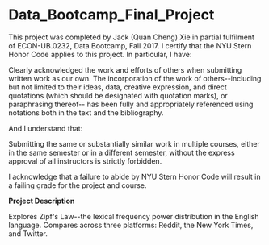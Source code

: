 # Data_Bootcamp_Final_Project
This project was completed by Jack (Quan Cheng) Xie in partial fulfilment of ECON-UB.0232, Data Bootcamp, Fall 2017. I certify that the NYU Stern Honor Code applies to this project. In particular, I have:

Clearly acknowledged the work and efforts of others when submitting written work as our own. The incorporation of the work of others--including but not limited to their ideas, data, creative expression, and direct quotations (which should be designated with quotation marks), or paraphrasing thereof-- has been fully and appropriately referenced using notations both in the text and the bibliography.

And I understand that:

Submitting the same or substantially similar work in multiple courses, either in the same semester or in a different semester, without the express approval of all instructors is strictly forbidden.

I acknowledge that a failure to abide by NYU Stern Honor Code will result in a failing grade for the project and course.

**Project Description**

Explores Zipf's Law--the lexical frequency power distribution in the English language. Compares across three platforms: Reddit, the New York Times, and Twitter.
